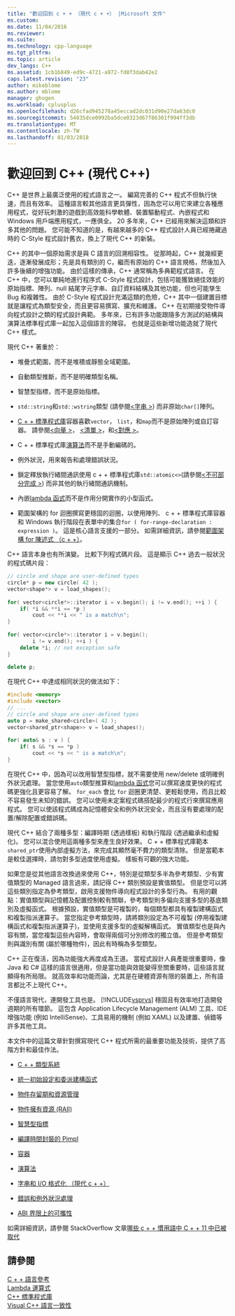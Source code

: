 ```yaml
---
title: "歡迎回到 c + + （現代 c + +） |Microsoft 文件"
ms.custom: 
ms.date: 11/04/2016
ms.reviewer: 
ms.suite: 
ms.technology: cpp-language
ms.tgt_pltfrm: 
ms.topic: article
dev_langs: C++
ms.assetid: 1cb1b849-ed9c-4721-a972-fd8f3dab42e2
caps.latest.revision: "23"
author: mikeblome
ms.author: mblome
manager: ghogen
ms.workload: cplusplus
ms.openlocfilehash: d26cfad945278a45eccad2dc031d90e27da63dc0
ms.sourcegitcommit: 54035dce0992ba5dce0323d67f86301f994ff3db
ms.translationtype: MT
ms.contentlocale: zh-TW
ms.lasthandoff: 01/03/2018
---
```

# <a name="welcome-back-to-c-modern-c"></a>歡迎回到 C++ (現代 C++)
C++ 是世界上最廣泛使用的程式語言之一。 編寫完善的 C++ 程式不但執行快速，而且有效率。 這種語言較其他語言更具彈性，因為您可以用它來建立各種應用程式，從好玩刺激的遊戲到高效能科學軟體、裝置驅動程式、內嵌程式和 Windows 用戶端應用程式，一應俱全。 20 多年來，C++ 已經用來解決這類和許多其他的問題。 您可能不知道的是，有越來越多的 C++ 程式設計人員已經捲藏過時的 C-Style 程式設計舊衣，換上了現代 C++ 的新裝。  
  
 C++ 的其中一個原始需求是與 C 語言的回溯相容性。 從那時起，C++ 就幾經更迭，逐漸發展成形；先是具有類別的 C，繼而有原始的 C++ 語言規格，然後加入許多後續的增強功能。 由於這樣的傳承，C++ 通常稱為多典範程式語言。 在 C++ 中，您可以單純地進行程序式 C-Style 程式設計，包括可能獲致絕佳效能的原始指標、陣列、null 結尾字元字串、自訂資料結構及其他功能，但也可能孳生 Bug 和複雜性。  由於 C-Style 程式設計充滿這類的危險，C++ 其中一個建置目標就是讓程式為類型安全，而且更容易撰寫、擴充和維護。 C++ 在初期接受物件導向程式設計之類的程式設計典範。 多年來，已有許多功能跟隨多方測試的結構與演算法標準程式庫一起加入這個語言的陣容。 也就是這些新增功能造就了現代 C++ 樣式。  
  
 現代 C++ 著重於：  
  
-   堆疊式範圍，而不是堆積或靜態全域範圍。  
  
-   自動類型推斷，而不是明確類型名稱。  
  
-   智慧型指標，而不是原始指標。  
  
-   `std::string`和`std::wstring`類型 (請參閱[\<字串 >](../standard-library/string.md)) 而非原始`char[]`陣列。  
  
-   [C + + 標準程式庫](../standard-library/cpp-standard-library-header-files.md)容器喜歡`vector`， `list`，和`map`而不是原始陣列或自訂容器。 請參閱[\<向量 >](../standard-library/vector.md)， [\<清單 >](../standard-library/list.md)，和[\<對應 >](../standard-library/map.md)。  
  
-   C + + 標準程式庫[演算法](../standard-library/algorithm.md)而不是手動編碼的。  
  
-   例外狀況，用來報告和處理錯誤狀況。  
  
-   鎖定釋放執行緒間通訊使用 c + + 標準程式庫`std::atomic<>`(請參閱[\<不可部分完成 >](../standard-library/atomic.md)) 而非其他的執行緒間通訊機制。  
  
-   內嵌[lambda 函式](../cpp/lambda-expressions-in-cpp.md)而不是作用分開實作的小型函式。  
  
-   範圍架構的 for 迴圈撰寫更穩固的迴圈，以使用陣列、 c + + 標準程式庫容器和 Windows 執行階段在表單中的集合`for ( for-range-declaration : expression )`。 這是核心語言支援的一部分。 如需詳細資訊，請參閱[範圍架構 for 陳述式 （c + +）](../cpp/range-based-for-statement-cpp.md)。  
  
 C++ 語言本身也有所演變。 比較下列程式碼片段。 這是顯示 C++ 過去一般狀況的程式碼片段：  
  
```cpp  
// circle and shape are user-defined types  
circle* p = new circle( 42 );   
vector<shape*> v = load_shapes();  
  
for( vector<circle*>::iterator i = v.begin(); i != v.end(); ++i ) {  
    if( *i && **i == *p )  
        cout << **i << " is a match\n";  
}  
  
for( vector<circle*>::iterator i = v.begin();  
        i != v.end(); ++i ) {  
    delete *i; // not exception safe  
}  
  
delete p;  
```  
  
 在現代 C++ 中達成相同狀況的做法如下：  
  
```cpp  
#include <memory>  
#include <vector>  
// ...  
// circle and shape are user-defined types  
auto p = make_shared<circle>( 42 );  
vector<shared_ptr<shape>> v = load_shapes();  
  
for( auto& s : v ) {  
    if( s && *s == *p )  
        cout << *s << " is a match\n";  
} 
```  
  
 在現代 C++ 中，因為可以改用智慧型指標，就不需要使用 new/delete 或明確例外狀況處理。 當您使用`auto`類型推算和[lambda 函式](../cpp/lambda-expressions-in-cpp.md)您可以撰寫速度更快的程式碼更強化且更容易了解。 `for_each` 會比 `for` 迴圈更清楚、更輕鬆使用，而且比較不容易發生未知的錯誤。 您可以使用未定案程式碼搭配最少的程式行來撰寫應用程式。 您可以使該程式碼成為記憶體安全和例外狀況安全，而且沒有要處理的配置/解除配置或錯誤碼。  
  
 現代 C++ 結合了兩種多型：編譯時期 (透過樣板) 和執行階段 (透過繼承和虛擬化)。 您可以混合使用這兩種多型來產生良好效果。 C + + 標準程式庫範本`shared_ptr`使用內部虛擬方法，來完成其顯然毫不費力的類型清除。 但是當範本是較佳選擇時，請勿對多型過度使用虛擬。 樣板有可觀的強大功能。  
  
 如果您是從其他語言改換過來使用 C++，特別是從類型多半為參考類型、少有實值類型的 Managed 語言過來，請記得 C++ 類別預設是實值類型。 但是您可以將這些類別指定為參考類型，啟用支援物件導向程式設計的多型行為。 有用的觀點：實值類型與記憶體及配置控制較有關聯，參考類型則多偏向支援多型的基底類別及虛擬函式。 根據預設，實值類型是可複製的，每個類型都具有複製建構函式和複製指派運算子。 當您指定參考類型時，請將類別設定為不可複製 (停用複製建構函式和複製指派運算子)，並使用支援多型的虛擬解構函式。 實值類型也是與內容有關，當您複製這些內容時，會取得兩個可分別修改的獨立值。 但是參考類型則與識別有關 (屬於哪種物件)，因此有時稱為多型類型。  
  
 C++ 正在復活，因為功能強大再度成為王道。 當程式設計人員產能很重要時，像 Java 和 C# 這樣的語言很適用，但是當功能與效能變得至關重要時，這些語言就顯得有所局限。 就高效率和功能而論，尤其是在硬體資源有限的裝置上，所有語言都比不上現代 C++。  
  
 不僅語言現代，連開發工具也是。 [!INCLUDE[vsprvs](../assembler/masm/includes/vsprvs_md.md)] 穩固且有效率地打造開發週期的所有環節。 這包含 Application Lifecycle Management (ALM) 工具、IDE 增強功能 (例如 IntelliSense)、工具易用的機制 (例如 XAML) 以及建置、偵錯等許多其他工具。  
  
 本文件中的這篇文章針對撰寫現代 C++ 程式所需的最重要功能及技術，提供了高階方針和最佳作法。  
  
-   [C + + 類型系統](../cpp/cpp-type-system-modern-cpp.md)  
  
-   [統一初始設定和委派建構函式](../cpp/uniform-initialization-and-delegating-constructors.md)  
  
-   [物件存留期和資源管理](../cpp/object-lifetime-and-resource-management-modern-cpp.md)  
  
-   [物件擁有資源 (RAII)](../cpp/objects-own-resources-raii.md)  
  
-   [智慧型指標](../cpp/smart-pointers-modern-cpp.md)  
  
-   [編譯時間封裝的 Pimpl](../cpp/pimpl-for-compile-time-encapsulation-modern-cpp.md)  
  
-   [容器](../cpp/containers-modern-cpp.md)  
  
-   [演算法](../cpp/algorithms-modern-cpp.md)  
  
-   [字串和 I/O 格式化 （現代 c + +）](../cpp/string-and-i-o-formatting-modern-cpp.md)  
  
-   [錯誤和例外狀況處理](../cpp/errors-and-exception-handling-modern-cpp.md)  
  
-   [ABI 界限上的可攜性](../cpp/portability-at-abi-boundaries-modern-cpp.md)  
  
 如需詳細資訊，請參閱 StackOverflow 文章[哪些 c + + 慣用語中 C + + 11 中已被取代](http://go.microsoft.com/fwlink/p/?linkid=402836)  
  
## <a name="see-also"></a>請參閱  
 [C + + 語言參考](../cpp/cpp-language-reference.md)   
 [Lambda 運算式](../cpp/lambda-expressions-in-cpp.md)   
 [C++ 標準程式庫](../standard-library/cpp-standard-library-reference.md)  
 [Visual C++ 語言一致性](../visual-cpp-language-conformance.md)  
